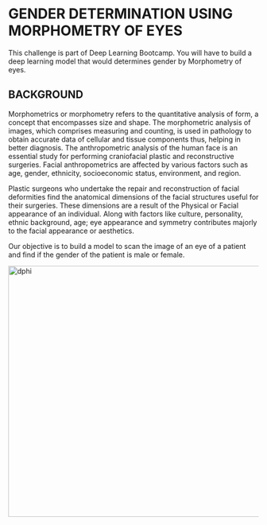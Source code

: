# GENDER DETERMINATION USING MORPHOMETRY OF EYES 

 This challenge is part of Deep Learning Bootcamp. You will have to build a deep learning model that would determines gender by Morphometry of eyes.
 
 
 ## BACKGROUND
 
 Morphometrics or morphometry refers to the quantitative analysis of form, a concept that encompasses size and shape. The morphometric analysis of images, which comprises measuring and counting, is used in pathology to obtain accurate data of cellular and tissue components thus, helping in better diagnosis.
The anthropometric analysis of the human face is an essential study for performing craniofacial plastic and reconstructive surgeries. Facial anthropometrics are affected by various factors such as age, gender, ethnicity, socioeconomic status, environment, and region.  

Plastic surgeons who undertake the repair and reconstruction of facial deformities find the anatomical dimensions of the facial structures useful for their surgeries. These dimensions are a result of the Physical or Facial appearance of an individual. Along with factors like culture, personality, ethnic background, age; eye appearance and symmetry contributes majorly to the facial appearance or aesthetics. 
 
Our objective is to build a model to scan the image of an eye of a patient and find if the gender of the patient is male or female.



<img width="505" alt="dphi" src="https://user-images.githubusercontent.com/80144294/133936027-5c19be1b-0544-4c75-a267-84d0f2a27f29.PNG">

